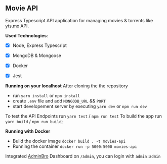 ## Movie API

Express Typescript API application for managing movies & torrents like yts.mx API.

**Used Technologies**: 

- [x] Node, Express Typescript
- [x] MongoDB & Mongoose
- [x] Docker
- [x] Jest


**Running on your localhost**
After cloning the the repository
- run `yarn install` or `npm install`
- create `.env` file and add `MONGODB_URL` && `PORT`
- start developement server by executing `yarn dev` or `npm run dev`

To test the API Endpoints run `yarn test` / `npm run test` 
To build the app run `yarn build` / `npm run build`;

**Running with Docker**

- Build the docker image `docker build . -t movies-api`
- Running the container `docker run -p 5000:5000 movies-api`


Integrated [AdminBro](https://beta.adminbro.com/) Dashboard on `/admin`, you can login with `admin:admin`
